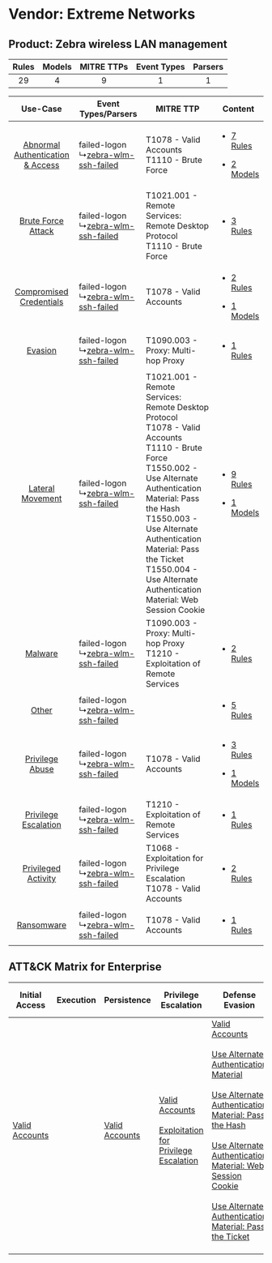 Vendor: Extreme Networks
========================
Product: Zebra wireless LAN management
--------------------------------------
| Rules | Models | MITRE TTPs | Event Types | Parsers |
|:-----:|:------:|:----------:|:-----------:|:-------:|
|  29   |   4    |     9      |      1      |    1    |

|    Use-Case    | Event Types/Parsers    | MITRE TTP    | Content    |
|:----:| ---- | ---- | ---- |
| [Abnormal Authentication & Access](../../../UseCases/uc_abnormal_authentication_&_access.md) |  failed-logon<br> ↳[zebra-wlm-ssh-failed](Ps/pC_zebrawlmsshfailed.md)<br> | T1078 - Valid Accounts<br>T1110 - Brute Force<br>    | [<ul><li>7 Rules</li></ul><ul><li>2 Models</li></ul>](RM/r_m_extreme_networks_zebra_wireless_lan_management_Abnormal_Authentication_&_Access.md) |
|    [Brute Force Attack](../../../UseCases/uc_brute_force_attack.md)    |  failed-logon<br> ↳[zebra-wlm-ssh-failed](Ps/pC_zebrawlmsshfailed.md)<br> | T1021.001 - Remote Services: Remote Desktop Protocol<br>T1110 - Brute Force<br>    | [<ul><li>3 Rules</li></ul>](RM/r_m_extreme_networks_zebra_wireless_lan_management_Brute_Force_Attack.md)    |
|          [Compromised Credentials](../../../UseCases/uc_compromised_credentials.md)          |  failed-logon<br> ↳[zebra-wlm-ssh-failed](Ps/pC_zebrawlmsshfailed.md)<br> | T1078 - Valid Accounts<br>    | [<ul><li>2 Rules</li></ul><ul><li>1 Models</li></ul>](RM/r_m_extreme_networks_zebra_wireless_lan_management_Compromised_Credentials.md)          |
|    [Evasion](../../../UseCases/uc_evasion.md)    |  failed-logon<br> ↳[zebra-wlm-ssh-failed](Ps/pC_zebrawlmsshfailed.md)<br> | T1090.003 - Proxy: Multi-hop Proxy<br>    | [<ul><li>1 Rules</li></ul>](RM/r_m_extreme_networks_zebra_wireless_lan_management_Evasion.md)    |
|    [Lateral Movement](../../../UseCases/uc_lateral_movement.md)    |  failed-logon<br> ↳[zebra-wlm-ssh-failed](Ps/pC_zebrawlmsshfailed.md)<br> | T1021.001 - Remote Services: Remote Desktop Protocol<br>T1078 - Valid Accounts<br>T1110 - Brute Force<br>T1550.002 - Use Alternate Authentication Material: Pass the Hash<br>T1550.003 - Use Alternate Authentication Material: Pass the Ticket<br>T1550.004 - Use Alternate Authentication Material: Web Session Cookie<br> | [<ul><li>9 Rules</li></ul><ul><li>1 Models</li></ul>](RM/r_m_extreme_networks_zebra_wireless_lan_management_Lateral_Movement.md)    |
|    [Malware](../../../UseCases/uc_malware.md)    |  failed-logon<br> ↳[zebra-wlm-ssh-failed](Ps/pC_zebrawlmsshfailed.md)<br> | T1090.003 - Proxy: Multi-hop Proxy<br>T1210 - Exploitation of Remote Services<br>    | [<ul><li>2 Rules</li></ul>](RM/r_m_extreme_networks_zebra_wireless_lan_management_Malware.md)    |
|    [Other](../../../UseCases/uc_other.md)    |  failed-logon<br> ↳[zebra-wlm-ssh-failed](Ps/pC_zebrawlmsshfailed.md)<br> |    | [<ul><li>5 Rules</li></ul>](RM/r_m_extreme_networks_zebra_wireless_lan_management_Other.md)    |
|    [Privilege Abuse](../../../UseCases/uc_privilege_abuse.md)    |  failed-logon<br> ↳[zebra-wlm-ssh-failed](Ps/pC_zebrawlmsshfailed.md)<br> | T1078 - Valid Accounts<br>    | [<ul><li>3 Rules</li></ul><ul><li>1 Models</li></ul>](RM/r_m_extreme_networks_zebra_wireless_lan_management_Privilege_Abuse.md)    |
|    [Privilege Escalation](../../../UseCases/uc_privilege_escalation.md)    |  failed-logon<br> ↳[zebra-wlm-ssh-failed](Ps/pC_zebrawlmsshfailed.md)<br> | T1210 - Exploitation of Remote Services<br>    | [<ul><li>1 Rules</li></ul>](RM/r_m_extreme_networks_zebra_wireless_lan_management_Privilege_Escalation.md)    |
|    [Privileged Activity](../../../UseCases/uc_privileged_activity.md)    |  failed-logon<br> ↳[zebra-wlm-ssh-failed](Ps/pC_zebrawlmsshfailed.md)<br> | T1068 - Exploitation for Privilege Escalation<br>T1078 - Valid Accounts<br>    | [<ul><li>2 Rules</li></ul>](RM/r_m_extreme_networks_zebra_wireless_lan_management_Privileged_Activity.md)    |
|    [Ransomware](../../../UseCases/uc_ransomware.md)    |  failed-logon<br> ↳[zebra-wlm-ssh-failed](Ps/pC_zebrawlmsshfailed.md)<br> | T1078 - Valid Accounts<br>    | [<ul><li>1 Rules</li></ul>](RM/r_m_extreme_networks_zebra_wireless_lan_management_Ransomware.md)    |

ATT&CK Matrix for Enterprise
----------------------------
| Initial Access                                                      | Execution | Persistence                                                         | Privilege Escalation                                                                                                                                          | Defense Evasion                                                                                                                                                                                                                                                                                                                                                                                                                                                                                             | Credential Access                                                | Discovery | Lateral Movement                                                                                                                                                                                                                                                                                                                                    | Collection | Command and Control                                                                                                                       | Exfiltration | Impact |
| ------------------------------------------------------------------- | --------- | ------------------------------------------------------------------- | ------------------------------------------------------------------------------------------------------------------------------------------------------------- | ----------------------------------------------------------------------------------------------------------------------------------------------------------------------------------------------------------------------------------------------------------------------------------------------------------------------------------------------------------------------------------------------------------------------------------------------------------------------------------------------------------- | ---------------------------------------------------------------- | --------- | --------------------------------------------------------------------------------------------------------------------------------------------------------------------------------------------------------------------------------------------------------------------------------------------------------------------------------------------------- | ---------- | ----------------------------------------------------------------------------------------------------------------------------------------- | ------------ | ------ |
| [Valid Accounts](https://attack.mitre.org/techniques/T1078)<br><br> |           | [Valid Accounts](https://attack.mitre.org/techniques/T1078)<br><br> | [Valid Accounts](https://attack.mitre.org/techniques/T1078)<br><br>[Exploitation for Privilege Escalation](https://attack.mitre.org/techniques/T1068)<br><br> | [Valid Accounts](https://attack.mitre.org/techniques/T1078)<br><br>[Use Alternate Authentication Material](https://attack.mitre.org/techniques/T1550)<br><br>[Use Alternate Authentication Material: Pass the Hash](https://attack.mitre.org/techniques/T1550/002)<br><br>[Use Alternate Authentication Material: Web Session Cookie](https://attack.mitre.org/techniques/T1550/004)<br><br>[Use Alternate Authentication Material: Pass the Ticket](https://attack.mitre.org/techniques/T1550/003)<br><br> | [Brute Force](https://attack.mitre.org/techniques/T1110)<br><br> |           | [Exploitation of Remote Services](https://attack.mitre.org/techniques/T1210)<br><br>[Remote Services](https://attack.mitre.org/techniques/T1021)<br><br>[Use Alternate Authentication Material](https://attack.mitre.org/techniques/T1550)<br><br>[Remote Services: Remote Desktop Protocol](https://attack.mitre.org/techniques/T1021/001)<br><br> |            | [Proxy: Multi-hop Proxy](https://attack.mitre.org/techniques/T1090/003)<br><br>[Proxy](https://attack.mitre.org/techniques/T1090)<br><br> |              |        |